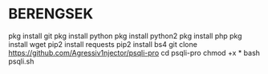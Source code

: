 # BERENGSEK

pkg install git
pkg install python
pkg install python2
pkg install php
pkg install wget
pip2 install requests
pip2 install bs4
git clone https://github.com/Agressiv1njector/psqli-pro
cd psqli-pro
chmod +x *
bash psqli.sh
